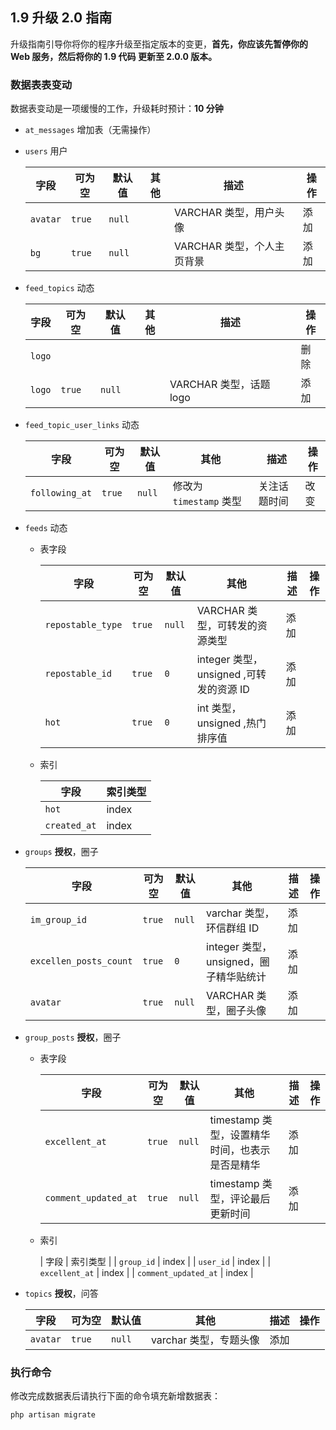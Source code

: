 ## 1.9 升级 2.0 指南

升级指南引导你将你的程序升级至指定版本的变更，**首先，你应该先暂停你的 Web 服务，然后将你的 1.9 代码 更新至 2.0.0 版本。**

### 数据表表变动

数据表变动是一项缓慢的工作，升级耗时预计：**10 分钟**

- `at_messages` 增加表（无需操作）
- `users` 用户

    | 字段 | 可为空 | 默认值 | 其他 | 描述 | 操作 |
    |-----|----|----|----|----|-----|
    | `avatar` | `true` | `null` | | VARCHAR 类型，用户头像 | 添加 |
    | `bg` | `true` | `null` | | VARCHAR 类型，个人主页背景 | 添加 |
- `feed_topics` 动态

    | 字段 | 可为空 | 默认值 | 其他 | 描述 | 操作 |
    |-----|----|----|----|----|----|
    | `logo` | | | | | 删除 |
    | `logo` | `true` | `null` | | VARCHAR 类型，话题 logo | 添加 |
- `feed_topic_user_links` 动态

    | 字段 | 可为空 | 默认值 | 其他 | 描述 | 操作 |
    |-----|----|----|----|----|----|
    | `following_at` | `true` | `null` | 修改为 `timestamp` 类型 | 关注话题时间 | 改变 |
- `feeds` 动态
    * 表字段
    
        | 字段 | 可为空 | 默认值 | 其他 | 描述 | 操作 |
        |-----|----|----|----|----|----|
        | `repostable_type` | `true` | `null` | VARCHAR 类型，可转发的资源类型 | 添加 |
        | `repostable_id` | `true` | `0` | integer 类型，unsigned ,可转发的资源 ID | 添加 |
        | `hot` | `true` | `0` | int 类型，unsigned ,热门排序值 | 添加 |
    * 索引
    
        | 字段 | 索引类型 |
        |----|----|
        | `hot` | index |
        | `created_at` | index |
- `groups` **授权**，圈子

    | 字段 | 可为空 | 默认值 | 其他 | 描述 | 操作 |
    |-----|----|----|----|----|----|
    | `im_group_id` | `true` | `null` | varchar 类型，环信群组 ID | 添加 |
    | `excellen_posts_count` | `true` | `0` | integer 类型，unsigned，圈子精华贴统计 | 添加 |
    | `avatar` | `true` | `null` | VARCHAR 类型，圈子头像 | 添加 |
- `group_posts` **授权**，圈子
    * 表字段
    
        | 字段 | 可为空 | 默认值 | 其他 | 描述 | 操作 |
        |-----|----|----|----|----|----|
        | `excellent_at` | `true` | `null` | timestamp 类型，设置精华时间，也表示是否是精华 | 添加 |
        | `comment_updated_at` | `true` | `null` | timestamp 类型，评论最后更新时间 | 添加 |
    * 索引
    
        | 字段 | 索引类型 |
        | `group_id` | index |
        | `user_id` | index |
        | `excellent_at` | index |
        | `comment_updated_at` | index |
- `topics` **授权**，问答

    | 字段 | 可为空 | 默认值 | 其他 | 描述 | 操作 |
    |-----|----|----|----|----|----|
    | `avatar` | `true` | `null` | varchar 类型，专题头像 | 添加 |

### 执行命令

修改完成数据表后请执行下面的命令填充新增数据表：

```bash
php artisan migrate
```
